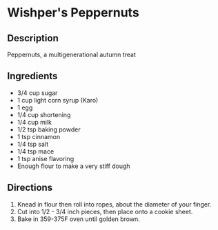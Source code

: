 # Wishper's Peppernuts

## Description

Peppernuts, a multigenerational autumn treat

## Ingredients

-   3/4 cup sugar
-   1 cup light corn syrup (Karo)
-   1 egg
-   1/4 cup shortening
-   1/4 cup milk
-   1/2 tsp baking powder
-   1 tsp cinnamon
-   1/4 tsp salt
-   1/4 tsp mace
-   1 tsp anise flavoring
-   Enough flour to make a very stiff dough

## Directions

1.  Knead in flour then roll into ropes, about the diameter of your
    finger.
2.  Cut into 1/2 - 3/4 inch pieces, then place onto a cookie sheet.
3.  Bake in 359-375F oven until golden brown.
